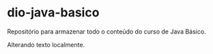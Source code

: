 # dio-java-basico
Repositório para armazenar todo o conteúdo do curso de Java Básico.

Alterando texto localmente.

